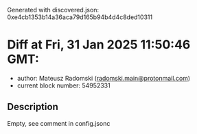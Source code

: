Generated with discovered.json: 0xe4cb1353b14a36aca79d165b94b4d4c8ded10311

# Diff at Fri, 31 Jan 2025 11:50:46 GMT:

- author: Mateusz Radomski (<radomski.main@protonmail.com>)
- current block number: 54952331

## Description

Empty, see comment in config.jsonc

